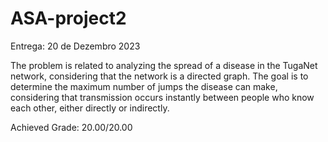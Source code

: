 # ASA-project2

Entrega: 20 de Dezembro 2023

The problem is related to analyzing the spread of a disease in the TugaNet network, considering that the network is a directed graph. The goal is to determine the maximum number of jumps the disease can make, considering that transmission occurs instantly between people who know each other, either directly or indirectly.

Achieved Grade: 20.00/20.00
